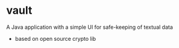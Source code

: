 # vault
A Java application with a simple UI for safe-keeping of textual data
- based on open source crypto lib
